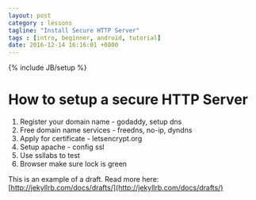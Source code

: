 ```yaml
---
layout: post
category : lessons
tagline: "Install Secure HTTP Server"
tags : [intro, beginner, android, tutorial]
date: 2016-12-14 16:16:01 +0800
---
```

{% include JB/setup %}

# How to setup a secure HTTP Server

1. Register your domain name - godaddy, setup dns
  1. Free domain name services - freedns, no-ip, dyndns
2. Apply for certificate - letsencrypt.org 
  1. Setup apache - config ssl
  1. Use ssllabs to test
3. Browser make sure lock is green


This is an example of a draft. Read more here: [http://jekyllrb.com/docs/drafts/](http://jekyllrb.com/docs/drafts/)
